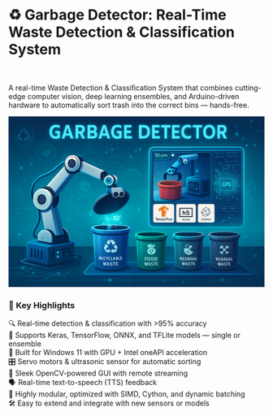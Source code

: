 <h1>♻️ Garbage Detector: Real-Time Waste Detection & Classification System</h1><br>

A real-time Waste Detection & Classification System that combines cutting-edge computer vision, deep learning ensembles, and Arduino-driven hardware to automatically sort trash into the correct bins — hands-free.<br>

![Game Screenshot](project-6.png)

<h3>🚀 Key Highlights</h3>

🔍 Real-time detection & classification with >95% accuracy<br>
🧠 Supports Keras, TensorFlow, ONNX, and TFLite models — single or ensemble<br>
🧪 Built for Windows 11 with GPU + Intel oneAPI acceleration<br>
🎛️ Servo motors & ultrasonic sensor for automatic sorting<br>
🎨 Sleek OpenCV-powered GUI with remote streaming<br>
🗣️ Real-time text-to-speech (TTS) feedback<br>
🧩 Highly modular, optimized with SIMD, Cython, and dynamic batching<br>
🛠️ Easy to extend and integrate with new sensors or models<br>

